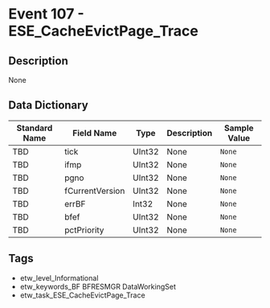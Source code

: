 # Event 107 - ESE_CacheEvictPage_Trace

## Description
None

## Data Dictionary
|Standard Name|Field Name|Type|Description|Sample Value|
|---|---|---|---|---|
|TBD|tick|UInt32|None|`None`|
|TBD|ifmp|UInt32|None|`None`|
|TBD|pgno|UInt32|None|`None`|
|TBD|fCurrentVersion|UInt32|None|`None`|
|TBD|errBF|Int32|None|`None`|
|TBD|bfef|UInt32|None|`None`|
|TBD|pctPriority|UInt32|None|`None`|

## Tags
* etw_level_Informational
* etw_keywords_BF BFRESMGR DataWorkingSet
* etw_task_ESE_CacheEvictPage_Trace